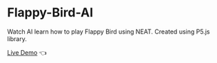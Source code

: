 # Flappy-Bird-AI
Watch AI learn how to play Flappy Bird using NEAT. Created using P5.js library.  

[Live Demo](https://tylermommsen.github.io/Flappy-Bird-AI/) 👈 
